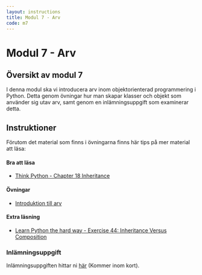 ```yaml
---
layout: instructions
title: Modul 7 - Arv
code: m7
---
```


# Modul 7 - Arv

## Översikt av modul 7

I denna modul ska vi introducera arv inom objektorienterad programmering i Python. Detta genom övningar hur man skapar klasser och objekt som använder sig utav arv, samt genom en inlämningsuppgift som examinerar detta.

## Instruktioner

Förutom det material som finns i övningarna finns här tips på mer material att läsa:

#### Bra att läsa

- [Think Python - Chapter 18  Inheritance](http://www.greenteapress.com/thinkpython/html/thinkpython019.html)

#### Övningar

- [Introduktion till arv](exercises/L01.html)

#### Extra läsning

- [Learn Python the hard way - Exercise 44: Inheritance Versus Composition](http://learnpythonthehardway.org/book/ex44.html)

### Inlämningsuppgift
 
 Inlämningsuppgiften hittar ni [här](assignments/U1.html) (Kommer inom kort).